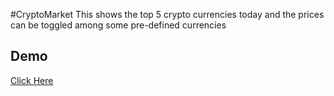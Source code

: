 #CryptoMarket
This shows the top 5 crypto currencies today 
and the prices can be toggled among some pre-defined currencies

## Demo 
[Click Here](cryptomarket.surge.sh)
